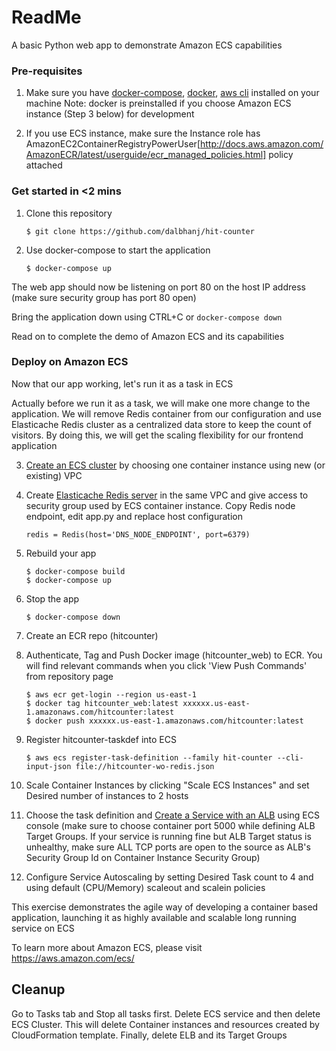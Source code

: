 # ReadMe

A basic Python web app to demonstrate Amazon ECS capabilities

### Pre-requisites
1. Make sure you have [docker-compose](https://docs.docker.com/compose/install/), [docker](https://docs.docker.com/engine/installation/), [aws cli](http://docs.aws.amazon.com/cli/latest/userguide/installing.html) installed on your machine
Note: docker is preinstalled if you choose Amazon ECS instance (Step 3 below) for development

2. If you use ECS instance, make sure the Instance role has AmazonEC2ContainerRegistryPowerUser[http://docs.aws.amazon.com/AmazonECR/latest/userguide/ecr_managed_policies.html] policy attached

### Get started in <2 mins

1. Clone this repository
    ```
    $ git clone https://github.com/dalbhanj/hit-counter
    ```
2. Use docker-compose to start the application
    ```
    $ docker-compose up
    ```
The web app should now be listening on port 80 on the host IP address (make sure security group has port 80 open)

Bring the application down using CTRL+C or ```docker-compose down```

Read on to complete the demo of Amazon ECS and its capabilities 

### Deploy on Amazon ECS

Now that our app working, let's run it as a task in ECS

Actually before we run it as a task, we will make one more change to the application. We will remove Redis container from our configuration and use Elasticache Redis cluster as a centralized data store to keep the count of visitors. By doing this, we will get the scaling flexibility for our frontend application

3. [Create an ECS cluster](http://docs.aws.amazon.com/AmazonECS/latest/developerguide/create_cluster.html) by choosing one container instance using new (or existing) VPC 

4. Create [Elasticache Redis server](http://docs.aws.amazon.com/AmazonElastiCache/latest/UserGuide/AmazonVPC.html) in the same VPC and give access to security group used by ECS container instance. Copy Redis node endpoint, edit app.py and replace host configuration  
    ```
    redis = Redis(host='DNS_NODE_ENDPOINT', port=6379)
    ```

5. Rebuild your app
    ```
    $ docker-compose build
    $ docker-compose up
    ```
6. Stop the app
    ```
    $ docker-compose down
    ```

7. Create an ECR repo (hitcounter)

8. Authenticate, Tag and Push Docker image (hitcounter_web) to ECR. You will find relevant commands when you click 'View Push Commands' from repository page
    ```
    $ aws ecr get-login --region us-east-1
    $ docker tag hitcounter_web:latest xxxxxx.us-east-1.amazonaws.com/hitcounter:latest
    $ docker push xxxxxx.us-east-1.amazonaws.com/hitcounter:latest
    ```

9. Register hitcounter-taskdef into ECS
    ```
    $ aws ecs register-task-definition --family hit-counter --cli-input-json file://hitcounter-wo-redis.json 
    ```
10. Scale Container Instances by clicking "Scale ECS Instances" and set Desired number of instances to 2 hosts

11. Choose the task definition and [Create a Service with an ALB](http://docs.aws.amazon.com/AmazonECS/latest/developerguide/create-service.html) using ECS console (make sure to choose container port 5000 while defining ALB Target Groups. If your service is running fine but ALB Target status is unhealthy, make sure ALL TCP ports are open to the source as ALB's Security Group Id on Container Instance Security Group)

12. Configure Service Autoscaling by setting Desired Task count to 4 and using default (CPU/Memory) scaleout and scalein policies

This exercise demonstrates the agile way of developing a container based application, launching it as highly available and scalable long running service on ECS 

To learn more about Amazon ECS, please visit https://aws.amazon.com/ecs/

## Cleanup
Go to Tasks tab and Stop all tasks first. Delete ECS service and then delete ECS Cluster. This will delete Container instances and resources created by CloudFormation template. Finally, delete ELB and its Target Groups



